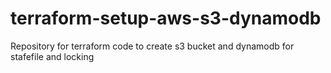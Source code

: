 # terraform-setup-aws-s3-dynamodb
Repository for terraform code to create s3 bucket and dynamodb for stafefile and locking
